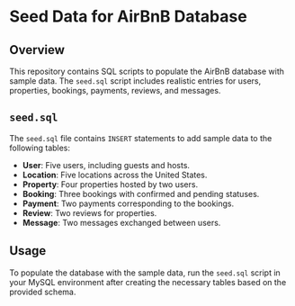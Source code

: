 # Seed Data for AirBnB Database

## Overview

This repository contains SQL scripts to populate the AirBnB database with sample data. The `seed.sql` script includes realistic entries for users, properties, bookings, payments, reviews, and messages.

## `seed.sql`

The `seed.sql` file contains `INSERT` statements to add sample data to the following tables:

- **User**: Five users, including guests and hosts.
- **Location**: Five locations across the United States.
- **Property**: Four properties hosted by two users.
- **Booking**: Three bookings with confirmed and pending statuses.
- **Payment**: Two payments corresponding to the bookings.
- **Review**: Two reviews for properties.
- **Message**: Two messages exchanged between users.

## Usage

To populate the database with the sample data, run the `seed.sql` script in your MySQL environment after creating the necessary tables based on the provided schema.
